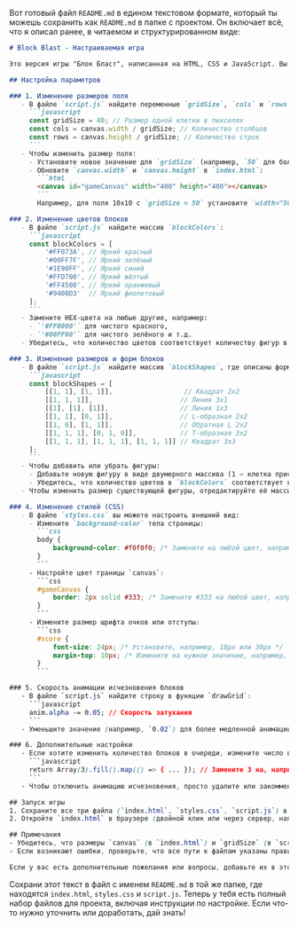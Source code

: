 Вот готовый файл `README.md` в едином текстовом формате, который ты можешь сохранить как `README.md` в папке с проектом. Он включает всё, что я описал ранее, в читаемом и структурированном виде:

```markdown
# Block Blast - Настраиваемая игра

Это версия игры "Блок Бласт", написанная на HTML, CSS и JavaScript. Вы можете настроить её параметры, чтобы изменить цвета, размеры поля, блоки и другие аспекты. Вот как это сделать:

## Настройка параметров

### 1. Изменение размеров поля
   - В файле `script.js` найдите переменные `gridSize`, `cols` и `rows`:
     ```javascript
     const gridSize = 40; // Размер одной клетки в пикселях
     const cols = canvas.width / gridSize; // Количество столбцов
     const rows = canvas.height / gridSize; // Количество строк
     ```
   - Чтобы изменить размер поля:
     - Установите новое значение для `gridSize` (например, `50` для большего размера клеток или `30` для меньшего).
     - Обновите `canvas.width` и `canvas.height` в `index.html`:
       ```html
       <canvas id="gameCanvas" width="400" height="400"></canvas>
       ```
       Например, для поля 10x10 с `gridSize = 50` установите `width="500"` и `height="500"`.

### 2. Изменение цветов блоков
   - В файле `script.js` найдите массив `blockColors`:
     ```javascript
     const blockColors = [
         '#FF073A', // Яркий красный
         '#00FF7F', // Яркий зелёный
         '#1E90FF', // Яркий синий
         '#FFD700', // Яркий жёлтый
         '#FF4500', // Яркий оранжевый
         '#9400D3'  // Яркий фиолетовый
     ];
     ```
   - Замените HEX-цвета на любые другие, например:
     - `'#FF0000'` для чистого красного,
     - `'#00FF00'` для чистого зелёного и т.д.
   - Убедитесь, что количество цветов соответствует количеству фигур в `blockShapes` или уменьшите/увеличьте массив `blockShapes`, если нужно.

### 3. Изменение размеров и форм блоков
   - В файле `script.js` найдите массив `blockShapes`, где описаны формы блоков:
     ```javascript
     const blockShapes = [
         [[1, 1], [1, 1]],                  // Квадрат 2x2
         [[1, 1, 1]],                      // Линия 3x1
         [[1], [1], [1]],                  // Линия 1x3
         [[1, 1], [0, 1]],                 // L-образная 2x2
         [[1, 0], [1, 1]],                 // Обратная L 2x2
         [[1, 1, 1], [0, 1, 0]],           // T-образная 3x2
         [[1, 1, 1], [1, 1, 1], [1, 1, 1]] // Квадрат 3x3
     ];
     ```
   - Чтобы добавить или убрать фигуры:
     - Добавьте новую фигуру в виде двумерного массива (1 — клетка присутствует, 0 — пусто). Например, для прямоугольника 2x4 добавьте `[[1, 1, 1, 1], [1, 1, 1, 1]]`.
     - Убедитесь, что количество цветов в `blockColors` соответствует количеству фигур.
   - Чтобы изменить размер существующей фигуры, отредактируйте её массив (например, сделайте квадрат 3x3 из 2x2, добавив строки и столбцы).

### 4. Изменение стилей (CSS)
   - В файле `styles.css` вы можете настроить внешний вид:
     - Измените `background-color` тела страницы:
       ```css
       body {
           background-color: #f0f0f0; /* Замените на любой цвет, например, #ffffff для белого */
       }
       ```
     - Настройте цвет границы `canvas`:
       ```css
       #gameCanvas {
           border: 2px solid #333; /* Замените #333 на любой цвет, например, #000000 для чёрного */
       }
       ```
     - Измените размер шрифта очков или отступы:
       ```css
       #score {
           font-size: 24px; /* Установите, например, 18px или 30px */
           margin-top: 10px; /* Измените на нужное значение, например, 20px */
       }
       ```

### 5. Скорость анимации исчезновения блоков
   - В файле `script.js` найдите строку в функции `drawGrid`:
     ```javascript
     anim.alpha -= 0.05; // Скорость затухания
     ```
   - Уменьшите значение (например, `0.02`) для более медленной анимации или увеличьте (например, `0.1`) для более быстрой.

### 6. Дополнительные настройки
   - Если хотите изменить количество блоков в очереди, измените число в `generateNextBlocks()`:
     ```javascript
     return Array(3).fill().map(() => { ... }); // Замените 3 на, например, 4 или 2.
     ```
   - Чтобы отключить анимацию исчезновения, просто удалите или закомментируйте код, связанный с `animations` в `drawGrid` и `clearLines`.

## Запуск игры
1. Сохраните все три файла (`index.html`, `styles.css`, `script.js`) в одной папке.
2. Откройте `index.html` в браузере (двойной клик или через сервер, например, с помощью Live Server в VS Code).

## Примечания
- Убедитесь, что размеры `canvas` (в `index.html`) и `gridSize` (в `script.js`) согласованы, чтобы поле выглядело корректно.
- Если возникают ошибки, проверьте, что все пути к файлам указаны правильно.

Если у вас есть дополнительные пожелания или вопросы, добавьте их в этот файл или свяжитесь с разработчиком.
```

Сохрани этот текст в файл с именем `README.md` в той же папке, где находятся `index.html`, `styles.css` и `script.js`. Теперь у тебя есть полный набор файлов для проекта, включая инструкции по настройке. Если что-то нужно уточнить или доработать, дай знать!